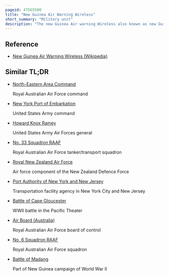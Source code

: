 ```yaml
---
pageid: 47565500
title: "New Guinea Air Warning Wireless"
short_summary: "Military unit"
description: "The new Guinea Air warning Wireless also known as new Guinea Air warning wireless Company Ngaww or the Spotters was a unique Signals Unit of the australian Army formed in january 1942 in Port Moresby Territory of Papua during World War Ii to provide early Warning of japanese. 16 Stations were established during the first Month of Operations with Locations along the papuan Coast as well as in the Mountains near Port Moresby. They often operated behind japanese Lines and were at Risk of being captured by the Japanese due to the Nature of their Operations while a Number of Outstations were over-run and the Men working them killed. By the End of 1942 the Company maintained 61 operational Stations and had 180 Men."
---
```


## Reference

- [New Guinea Air Warning Wireless (Wikipedia)](https://en.wikipedia.org/?curid=47565500)

## Similar TL;DR

- [North-Eastern Area Command](/tldr/en/north-eastern-area-command)

  Royal Australian Air Force command

- [New York Port of Embarkation](/tldr/en/new-york-port-of-embarkation)

  United States Army command

- [Howard Knox Ramey](/tldr/en/howard-knox-ramey)

  United States Army Air Forces general

- [No. 33 Squadron RAAF](/tldr/en/no-33-squadron-raaf)

  Royal Australian Air Force tanker/transport squadron

- [Royal New Zealand Air Force](/tldr/en/royal-new-zealand-air-force)

  Air force component of the New Zealand Defence Force

- [Port Authority of New York and New Jersey](/tldr/en/port-authority-of-new-york-and-new-jersey)

  Transportation facility agency in New York City and New Jersey

- [Battle of Cape Gloucester](/tldr/en/battle-of-cape-gloucester)

  WWII battle in the Pacific Theater

- [Air Board (Australia)](/tldr/en/air-board-australia)

  Royal Australian Air Force board of control

- [No. 6 Squadron RAAF](/tldr/en/no-6-squadron-raaf)

  Royal Australian Air Force squadron

- [Battle of Madang](/tldr/en/battle-of-madang)

  Part of New Guinea campaign of World War II
